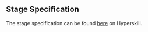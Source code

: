 ## Stage Specification

The stage specification can be found [here](https://hyperskill.org/projects/157/stages/822/implement) on Hyperskill.